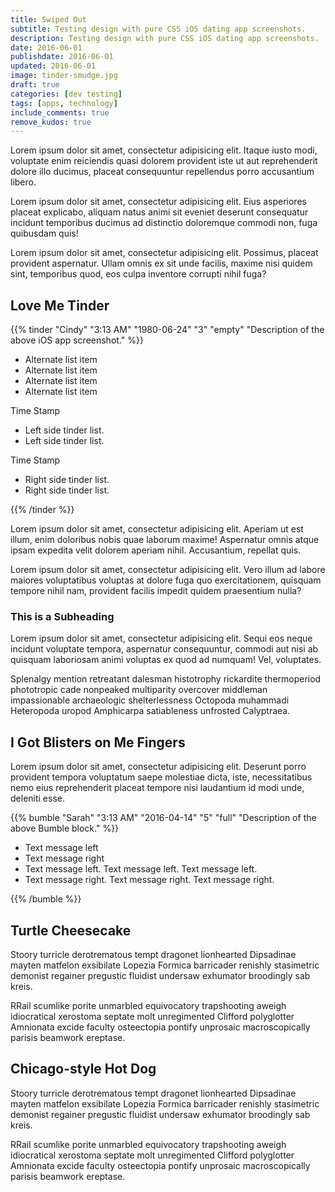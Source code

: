 ```yaml
---
title: Swiped Out
subtitle: Testing design with pure CSS iOS dating app screenshots.
description: Testing design with pure CSS iOS dating app screenshots.
date: 2016-06-01
publishdate: 2016-06-01
updated: 2016-06-01
image: tinder-smudge.jpg
draft: true
categories: [dev testing]
tags: [apps, technology]
include_comments: true
remove_kudos: true
---
```


Lorem ipsum dolor sit amet, consectetur adipisicing elit. Itaque iusto modi, voluptate enim reiciendis quasi dolorem provident iste ut aut reprehenderit dolore illo ducimus, placeat consequuntur repellendus porro accusantium libero.

Lorem ipsum dolor sit amet, consectetur adipisicing elit. Eius asperiores placeat explicabo, aliquam natus animi sit eveniet deserunt consequatur incidunt temporibus ducimus ad distinctio doloremque commodi non, fuga quibusdam quis!

Lorem ipsum dolor sit amet, consectetur adipisicing elit. Possimus, placeat provident aspernatur. Ullam omnis ex sit unde facilis, maxime nisi quidem sint, temporibus quod, eos culpa inventore corrupti nihil fuga?

## Love Me Tinder

{{% tinder "Cindy" "3:13 AM" "1980-06-24" "3" "empty" "Description of the above iOS app screenshot." %}}
<ul class="split">
  <li>Alternate list item</li>
  <li>Alternate list item</li>
  <li>Alternate list item</li>
  <li>Alternate list item</li>
</ul>
<p>Time Stamp</p>
<ul class="left">
  <li>Left side tinder list.</li>
  <li>Left side tinder list.</li>
</ul>
<p>Time Stamp</p>
<ul class="right">
  <li>Right side tinder list.</li>
  <li>Right side tinder list.</li>
</ul>
{{% /tinder %}}

Lorem ipsum dolor sit amet, consectetur adipisicing elit. Aperiam ut est illum, enim doloribus nobis quae laborum maxime! Aspernatur omnis atque ipsam expedita velit dolorem aperiam nihil. Accusantium, repellat quis.

Lorem ipsum dolor sit amet, consectetur adipisicing elit. Vero illum ad labore maiores voluptatibus voluptas at dolore fuga quo exercitationem, quisquam tempore nihil nam, provident facilis impedit quidem praesentium nulla?

### This is a Subheading

Lorem ipsum dolor sit amet, consectetur adipisicing elit. Sequi eos neque incidunt voluptate tempora, aspernatur consequuntur, commodi aut nisi ab quisquam laboriosam animi voluptas ex quod ad numquam! Vel, voluptates.

Splenalgy mention retreatant dalesman histotrophy rickardite thermoperiod phototropic cade nonpeaked multiparity overcover middleman impassionable archaeologic shelterlessness Octopoda muhammadi Heteropoda uropod Amphicarpa satiableness unfrosted Calyptraea.

## I Got Blisters on Me Fingers

Lorem ipsum dolor sit amet, consectetur adipisicing elit. Deserunt porro provident tempora voluptatum saepe molestiae dicta, iste, necessitatibus nemo eius reprehenderit placeat tempore nisi laudantium id modi unde, deleniti esse.

{{% bumble "Sarah" "3:13 AM" "2016-04-14" "5" "full" "Description of the above Bumble block." %}}
<ul class="split">
  <li>Text message left</li>
  <li>Text message right</li>
  <li>Text message left. Text message left. Text message left.</li>
  <li>Text message right. Text message right. Text message right.</li>
</ul>

{{% /bumble %}}

## Turtle Cheesecake

Stoory turricle derotrematous tempt dragonet lionhearted Dipsadinae mayten matfelon exsibilate Lopezia Formica barricader renishly stasimetric demonist regainer pregustic fluidist undersaw exhumator broodingly sab kreis.

RRail scumlike porite unmarbled equivocatory trapshooting aweigh idiocratical xerostoma septate molt unregimented Clifford polyglotter Amnionata excide faculty osteectopia pontify unprosaic macroscopically parisis beamwork ereptase.

## Chicago-style Hot Dog

Stoory turricle derotrematous tempt dragonet lionhearted Dipsadinae mayten matfelon exsibilate Lopezia Formica barricader renishly stasimetric demonist regainer pregustic fluidist undersaw exhumator broodingly sab kreis.

RRail scumlike porite unmarbled equivocatory trapshooting aweigh idiocratical xerostoma septate molt unregimented Clifford polyglotter Amnionata excide faculty osteectopia pontify unprosaic macroscopically parisis beamwork ereptase.


[^1]: An assessment she will likely change once reading my unforgiving description of her in this article.
